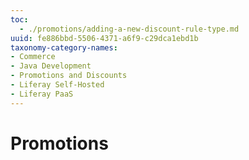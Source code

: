 ```yaml
---
toc:
  - ./promotions/adding-a-new-discount-rule-type.md
uuid: fe886bbd-5506-4371-a6f9-c29dca1ebd1b
taxonomy-category-names:
- Commerce
- Java Development
- Promotions and Discounts
- Liferay Self-Hosted
- Liferay PaaS
---
```

# Promotions
